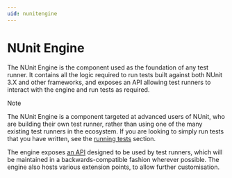 ```yaml
---
uid: nunitengine
---
```


# NUnit Engine

The NUnit Engine is the component used as the foundation of any test runner. It contains all the logic required to run tests built against both NUnit 3.X and other frameworks, and exposes an API allowing test runners to interact with the engine and run tests as required.

> [!NOTE]
> The NUnit Engine is a component targeted at advanced users of NUnit, who are building their own test runner, rather than using one of the many existing test runners in the ecosystem. If you are looking to simply run tests that you have written, see the [running tests](xref:runningtests) section.

The engine exposes [an API](xref:testengineapi) designed to be used by test runners, which will be maintained in a backwards-compatible fashion wherever possible. The engine also hosts various extension points, to allow further customisation.